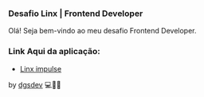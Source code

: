 ### Desafio Linx | Frontend Developer

Olá! Seja bem-vindo ao meu desafio Frontend Developer. 

### Link Aqui da aplicação:

- [Linx impulse](http://dgsdev.ddns.net/)

by <a href="https://www.linkedin.com/in/dgsdouglaspinheiro/">dgsdev</a> 💻👨‍💻